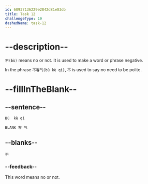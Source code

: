 ```yaml
---
id: 68937136229e2842d81e83db
title: Task 12
challengeType: 19
dashedName: task-12
---
```


<!-- (Audio) B：不客气 -->

# --description--

`不(bù)` means no or not. It is used to make a word or phrase negative.

In the phrase `不客气(bù kè qì)`, `不` is used to say no need to be polite.

# --fillInTheBlank--

## --sentence--

 `Bù  kè qì`

`BLANK 客 气`

## --blanks--

`不`

### --feedback--

This word means no or not.
